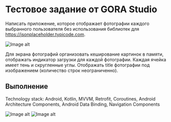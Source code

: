 # Тестовое задание от GORA Studio

Написать приложение, которое отображает фотографии каждого выбранного пользователя 
без использования библиотек для https://jsonplaceholder.typicode.com.

![Image alt](https://i.yapx.ru/NOLWF.jpg) 

Для экрана фотографий организовать кеширование картинок в памяти, отображать 
индикатор загрузки для каждой фотографии. Каждая ячейка имеет тень и скругленные 
углы. Отображать title фотографии под изображением (количество строк неограниченно).


## Выполнение 
Technology stack: Android, Kotlin, MVVM, Retrofit, Coroutines, Android Architecture Components, Android Data Binding, Navigation Components

![Image alt](https://i.yapx.ru/NOLXa.jpg) ![Image alt](https://i.yapx.ru/NOLfe.jpg)
